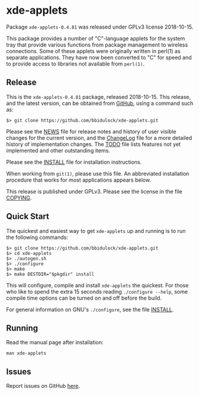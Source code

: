 [xde-applets -- read me first file.  2018-10-15]: #

xde-applets
===============

Package `xde-applets-0.4.81` was released under GPLv3 license 2018-10-15.

This package provides a number of "C"-language applets for the system
tray that provide various functions from package management to wireless
connections.  Some of these applets were originally written in perl(1)
as separate applications.  They have now been converted to "C" for speed
and to provide access to libraries not available from `perl(1)`.


Release
-------

This is the `xde-applets-0.4.81` package, released 2018-10-15.  This
release, and the latest version, can be obtained from [GitHub][1], using
a command such as:

    $> git clone https://github.com/bbidulock/xde-applets.git

Please see the [NEWS][3] file for release notes and history of user
visible changes for the current version, and the [ChangeLog][4] file for
a more detailed history of implementation changes.  The [TODO][5] file
lists features not yet implemented and other outstanding items.

Please see the [INSTALL][7] file for installation instructions.

When working from `git(1)`, please use this file.  An abbreviated
installation procedure that works for most applications appears below.

This release is published under GPLv3.  Please see the license in the
file [COPYING][9].


Quick Start
-----------

The quickest and easiest way to get `xde-applets` up and running is to run
the following commands:

    $> git clone https://github.com/bbidulock/xde-applets.git
    $> cd xde-applets
    $> ./autogen.sh
    $> ./configure
    $> make
    $> make DESTDIR="$pkgdir" install

This will configure, compile and install `xde-applets` the quickest.  For
those who like to spend the extra 15 seconds reading `./configure
--help`, some compile time options can be turned on and off before the
build.

For general information on GNU's `./configure`, see the file
[INSTALL][7].


Running
-------

Read the manual page after installation:

    man xde-applets


Issues
------

Report issues on GitHub [here][2].



[1]: https://github.com/bbidulock/xde-applets
[2]: https://github.com/bbidulock/xde-applets/issues
[3]: https://github.com/bbidulock/xde-applets/blob/master/NEWS
[4]: https://github.com/bbidulock/xde-applets/blob/master/ChangeLog
[5]: https://github.com/bbidulock/xde-applets/blob/master/TODO
[6]: https://github.com/bbidulock/xde-applets/blob/master/COMPLIANCE
[7]: https://github.com/bbidulock/xde-applets/blob/master/INSTALL
[8]: https://github.com/bbidulock/xde-applets/blob/master/LICENSE
[9]: https://github.com/bbidulock/xde-applets/blob/master/COPYING

[ vim: set ft=markdown sw=4 tw=72 nocin nosi fo+=tcqlorn spell: ]: #
